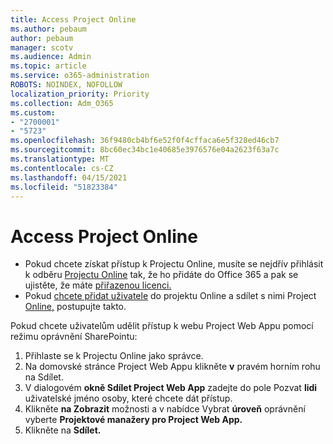 ```yaml
---
title: Access Project Online
ms.author: pebaum
author: pebaum
manager: scotv
ms.audience: Admin
ms.topic: article
ms.service: o365-administration
ROBOTS: NOINDEX, NOFOLLOW
localization_priority: Priority
ms.collection: Adm_O365
ms.custom:
- "2700001"
- "5723"
ms.openlocfilehash: 36f9480cb4bf6e52f0f4cffaca6e5f328ed46cb7
ms.sourcegitcommit: 8bc60ec34bc1e40685e3976576e04a2623f63a7c
ms.translationtype: MT
ms.contentlocale: cs-CZ
ms.lasthandoff: 04/15/2021
ms.locfileid: "51823384"
---
```

# <a name="access-project-online"></a>Access Project Online

- Pokud chcete získat přístup k Projectu Online, musíte se nejdřív přihlásit k odběru [Projectu Online](https://docs.microsoft.com/ProjectOnline/get-started-with-project-online) tak, že ho přidáte do Office 365 a pak se ujistěte, že máte [přiřazenou licenci.](https://docs.microsoft.com/ProjectOnline/step-1-sign-up-for-project-online#next-make-sure-you-can-get-in)
- Pokud [chcete přidat uživatele](https://docs.microsoft.com/ProjectOnline/step-2-add-people-to-project-online) do projektu Online a sdílet s nimi Project [Online,](https://docs.microsoft.com/ProjectOnline/step-2-add-people-to-project-online#4-finally-share-project-online-with-the-people-you-added) postupujte takto.

Pokud chcete uživatelům udělit přístup k webu Project Web Appu pomocí režimu oprávnění SharePointu:

1. Přihlaste se k Projectu Online jako správce.
2. Na domovské stránce Project Web Appu klikněte **v** pravém horním rohu na Sdílet.
3. V dialogovém **okně Sdílet Project Web App** zadejte do pole Pozvat **lidi** uživatelské jméno osoby, které chcete dát přístup.
4. Klikněte **na Zobrazit** možnosti a v nabídce Vybrat **úroveň** oprávnění vyberte **Projektové manažery pro Project Web App.**
5. Klikněte na **Sdílet.**
